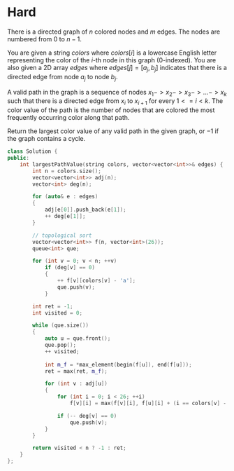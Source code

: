 # Hard

There is a directed graph of $n$ colored nodes and $m$ edges. The nodes are numbered from $0$ to $n - 1$.

You are given a string $colors$ where $colors[i]$ is a lowercase English letter representing the color of the $i$-th node in this graph (0-indexed). You are also given a 2D array $edges$ where $edges[j] = [a_j, b_j]$ indicates that there is a directed edge from node $a_j$ to node $b_j$.

A valid path in the graph is a sequence of nodes $x_1 -> x_2 -> x_3 -> ... -> x_k$ such that there is a directed edge from $x_i$ to $x_{i+1}$ for every $1 <= i < k$. The color value of the path is the number of nodes that are colored the most frequently occurring color along that path.

Return the largest color value of any valid path in the given graph, or $-1$ if the graph contains a cycle.

```cpp
class Solution {
public:
    int largestPathValue(string colors, vector<vector<int>>& edges) {
        int n = colors.size();
        vector<vector<int>> adj(n);
        vector<int> deg(n);

        for (auto& e : edges)
        {
            adj[e[0]].push_back(e[1]);
            ++ deg[e[1]];
        }

        // topological sort
        vector<vector<int>> f(n, vector<int>(26));
        queue<int> que;

        for (int v = 0; v < n; ++v)
            if (deg[v] == 0)
            {
                ++ f[v][colors[v] - 'a'];
                que.push(v);
            }

        int ret = -1;
        int visited = 0;

        while (que.size())
        {
            auto u = que.front();
            que.pop();
            ++ visited;
            
            int m_f = *max_element(begin(f[u]), end(f[u]));
            ret = max(ret, m_f);

            for (int v : adj[u])
            {
                for (int i = 0; i < 26; ++i)
                    f[v][i] = max(f[v][i], f[u][i] + (i == colors[v] - 'a'));

                if (-- deg[v] == 0)
                    que.push(v);
            }
        }

        return visited < n ? -1 : ret;
    }
};
```
